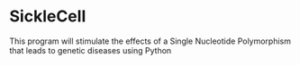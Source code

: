 # SickleCell
This program will stimulate the effects of a Single Nucleotide Polymorphism that leads to genetic diseases using Python
